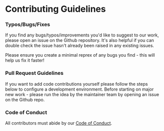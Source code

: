 # Contributing Guidelines


### Typos/Bugs/Fixes
If you find any bugs/typos/improvements you'd like to suggest to our work, please open an issue on the Github repository. It's also helpful if you can double check the issue hasn't already been raised in any existing issues.

Please ensure you create a minimal reprex of any bugs you find - this will help us fix it faster!

### Pull Request Guidelines
If you want to add code contributions yourself please follow the steps below to configure a development environment. Before starting on major new work - please run the idea by the maintainer team by opening an issue on the Github repo.

### Code of Conduct
All contributors must abide by our [Code of Conduct](https://github.com/UBC-MDS/dsci_532_group08/blob/main/CODE_OF_CONDUCT.md).
